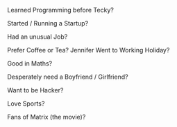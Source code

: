 Learned Programming before Tecky?

Started / Running a Startup?

Had an unusual Job?

Prefer Coffee or Tea?
Jennifer
Went to Working Holiday?

Good in Maths?

Desperately need a Boyfriend / Girlfriend?

Want to be Hacker?

Love Sports?

Fans of Matrix (the movie)?
